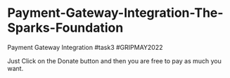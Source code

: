 # Payment-Gateway-Integration-The-Sparks-Foundation
Payment Gateway Integration #task3 #GRIPMAY2022

Just Click on the Donate button and then you are free to pay as much you want.
